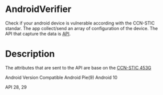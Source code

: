 # AndroidVerifier
Check if your android device is vulnerable according with the CCN-STIC standar. 
The app collect/send an array of configuration of the device. The API that capture the data is  [API](https://github.com/joseeduardorn/verifyWebService).

# Description
The attributes that are sent to the API are base  on the [CCN-STIC 453G](https://www.ccn-cert.cni.es/pdf/guias/series-ccn-stic/400-guias-generales/3588-ccn-stic-453g-guia-practica-de-seguridad-en-dispositvos-moviles-android-9/file.html)

Android Version Compatible
Android Pie(9) 
Android 10

API 28, 29
